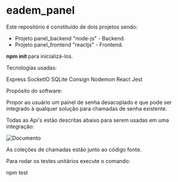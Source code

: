 # eadem_panel

Este repositório é constituído de dois projetos sendo:
* Projeto panel_backend "node-js" - Backend.
* Projeto panel_frontend "reactjs" - Frontend.

<b> npm init </b> para inicializá-los.

Tecnologias usadas:

Express
SocketIO
SQLite
Consign
Nodemon
React
Jest

Propósito do software:

Propor ao usuário um painel de senha desacoplado e que pode ser integrado à qualquer solução para chamadas de senha existente.

Todas as Api's estão descritas abaixo para serem usadas em uma integração:

![Documento](https://i.postimg.cc/mgdGC4Cx/Screenshot-from-2023-01-15-18-43-22.png)


As coleções de chamadas estão junto ao código fonte.


Para rodar os testes unitários execute o comando:

npm test
